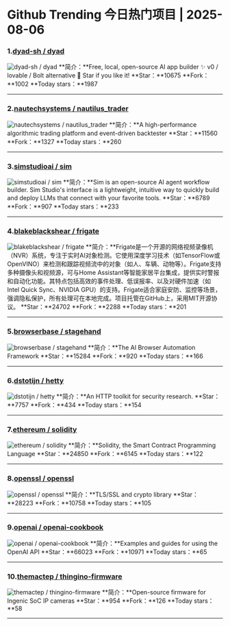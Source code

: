 # Github Trending 今日热门项目 | 2025-08-06
### 1.[dyad-sh / dyad](https://github.com/dyad-sh/dyad)

![dyad-sh / dyad](https://opengraph.githubassets.com/31b036d02dae0083aae3e33a1dea69bdbe8358b401df9f765decb35533a68eec/dyad-sh/dyad)
**简介：**Free, local, open-source AI app builder ✨ v0 / lovable / Bolt alternative 🌟 Star if you like it!
**Star：**10675
**Fork：**1002
**Today stars：**1987

---

### 2.[nautechsystems / nautilus_trader](https://github.com/nautechsystems/nautilus_trader)

![nautechsystems / nautilus_trader](https://repository-images.githubusercontent.com/138552196/475aed10-d15c-4c76-ab1d-1fe19a7f7c37)
**简介：**A high-performance algorithmic trading platform and event-driven backtester
**Star：**11560
**Fork：**1327
**Today stars：**260

---

### 3.[simstudioai / sim](https://github.com/simstudioai/sim)

![simstudioai / sim](https://opengraph.githubassets.com/0d1b6d9484c514eed062e97559173c38a0b3f710f195a491d0d1b19b24ff44ee/simstudioai/sim)
**简介：**Sim is an open-source AI agent workflow builder. Sim Studio's interface is a lightweight, intuitive way to quickly build and deploy LLMs that connect with your favorite tools.
**Star：**6789
**Fork：**907
**Today stars：**233

---

### 4.[blakeblackshear / frigate](https://github.com/blakeblackshear/frigate)

![blakeblackshear / frigate](https://repository-images.githubusercontent.com/167694194/7e73b000-3ab3-11eb-9a3a-bb923650172b)
**简介：**Frigate是一个开源的网络视频录像机（NVR）系统，专注于实时AI对象检测。它使用深度学习技术（如TensorFlow或OpenVINO）来检测和跟踪视频流中的对象（如人、车辆、动物等）。Frigate支持多种摄像头和视频源，可与Home Assistant等智能家居平台集成，提供实时警报和自动化功能。其特点包括高效的事件处理、低误报率、以及对硬件加速（如Intel Quick Sync、NVIDIA GPU）的支持。Frigate适合家庭安防、监控等场景，强调隐私保护，所有处理可在本地完成。项目托管在GitHub上，采用MIT开源协议。
**Star：**24702
**Fork：**2288
**Today stars：**201

---

### 5.[browserbase / stagehand](https://github.com/browserbase/stagehand)

![browserbase / stagehand](https://opengraph.githubassets.com/b301cf86d90b6b9175d2327367d70ff73e59bebfa4cee3104e35fa1f079cf397/browserbase/stagehand)
**简介：**The AI Browser Automation Framework
**Star：**15284
**Fork：**920
**Today stars：**166

---

### 6.[dstotijn / hetty](https://github.com/dstotijn/hetty)

![dstotijn / hetty](https://repository-images.githubusercontent.com/222258954/97473f06-84ac-4fc6-ad06-6392a920ac97)
**简介：**An HTTP toolkit for security research.
**Star：**7757
**Fork：**434
**Today stars：**154

---

### 7.[ethereum / solidity](https://github.com/ethereum/solidity)

![ethereum / solidity](https://opengraph.githubassets.com/99ed35cc6be38e703db6eb394c10465a8574f0659b1a051556a8d3271fbce08a/ethereum/solidity)
**简介：**Solidity, the Smart Contract Programming Language
**Star：**24850
**Fork：**6145
**Today stars：**122

---

### 8.[openssl / openssl](https://github.com/openssl/openssl)

![openssl / openssl](https://opengraph.githubassets.com/c77a454b92954a961c4a7f5994e5284166681a49acdeadd2655af3917491a329/openssl/openssl)
**简介：**TLS/SSL and crypto library
**Star：**28223
**Fork：**10758
**Today stars：**105

---

### 9.[openai / openai-cookbook](https://github.com/openai/openai-cookbook)

![openai / openai-cookbook](https://opengraph.githubassets.com/7ac2d30bb593c533fd39c60aa5b89cf3c6e0b27c62afa968a91373b1991710f0/openai/openai-cookbook)
**简介：**Examples and guides for using the OpenAI API
**Star：**66023
**Fork：**10971
**Today stars：**65

---

### 10.[themactep / thingino-firmware](https://github.com/themactep/thingino-firmware)

![themactep / thingino-firmware](https://repository-images.githubusercontent.com/501385974/649e3351-9081-416d-ab64-7696d69318e7)
**简介：**Open-source firmware for Ingenic SoC IP cameras
**Star：**954
**Fork：**126
**Today stars：**58

---


